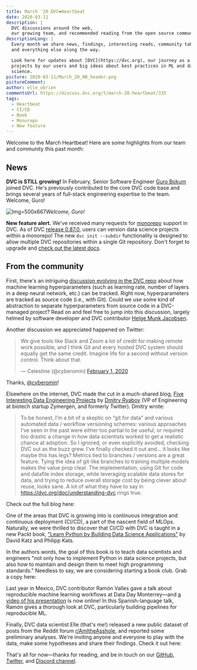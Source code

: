 ```yaml
---
title: March '20 DVC❤️Heartbeat
date: 2020-03-11
description: |
  DVC discussions around the web,
  our growing team, and recommended reading from the open source community.
descriptionLong: |
  Every month we share news, findings, interesting reads, community takeaways,
  and everything else along the way.

  Look here for updates about [DVC](https://dvc.org), our journey as a startup,
  projects by our users and big ideas about best practices in ML and data
  science.
picture: 2020-03-11/March_20_HB_header.png
pictureComment:
author: elle_obrien
commentsUrl: https://discuss.dvc.org/t/march-20-heartbeat/335
tags:
  - Heartbeat
  - CI/CD
  - Book
  - Monorepo
  - New feature
---
```


Welcome to the March Heartbeat! Here are some highlights from our team and
community this past month:

## News

**DVC is STILL growing!** In February, Senior Software Engineer
[Guro Bokum](https://www.linkedin.com/in/jiojiajiu/) joined DVC. He's previously
contributed to the core DVC code base and brings several years of full-stack
engineering expertise to the team. Welcome, Guro!

![](/uploads/images/2020-03-11/hi_guro.png 'Img=500x667')_Welcome, Guro!_

**New feature alert.** We've received many requests for
[monorepo](https://en.wikipedia.org/wiki/Monorepo) support in DVC. As of DVC
[release 0.87.0](https://github.com/iterative/dvc/releases), users can version
data science projects within a monorepo! The new `dvc init --subdir`
functionality is designed to allow multiple DVC repositories within a single Git
repository. Don't forget to upgrade and
[check out the latest docs](https://dvc.org/doc/command-reference/init).

## From the community

First, there's an intriguing
[discussion evolving in the DVC repo](https://github.com/iterative/dvc/issues/3393)
about how machine learning hyperparameters (such as learning rate, number of
layers in a deep neural network, etc.) can be tracked. Right now,
hyperparameters are tracked as source code (i.e., with Git). Could we use some
kind of abstraction to separate hyperparameters from source code in a
DVC-managed project? Read on and feel free to jump into this discussion, largely
helmed by software developer and DVC contributor
[Helge Munk Jacobsen](http://elgehelge.github.io/).

Another discussion we appreciated happened on Twitter:

<blockquote class="twitter-tweet"><p lang="en" dir="ltr">We give tools like Slack and Zoom a lot of credit for making remote work possible, and I think Git and every hosted DVC system should equally get the same credit. Imagine life for a second without version control. Think about that.</p>&mdash; Celestine (@cyberomin) <a href="https://twitter.com/cyberomin/status/1223651811082559488?ref_src=twsrc%5Etfw">February 1, 2020</a></blockquote> <script async src="https://platform.twitter.com/widgets.js" charset="utf-8"></script>

Thanks, [@cyberomin](https://twitter.com/cyberomin)!

Elsewhere on the internet, DVC made the cut in a much-shared blog,
[Five Interesting Data Engineering Projects](https://medium.com/@squarecog/five-interesting-data-engineering-projects-48ffb9c9c501)
by [Dmitry Ryaboy](https://twitter.com/squarecog) (VP of Engineering at biotech
startup Zymergen, and formerly Twitter). Dmitry wrote:

> To be honest, I’m a bit of a skeptic on “git for data” and various automated
> data / workflow versioning schemes: various approaches I’ve seen in the past
> were either too partial to be useful, or required too drastic a change in how
> data scientists worked to get a realistic chance at adoption. So I ignored, or
> even explicitly avoided, checking DVC out as the buzz grew. I’ve finally
> checked it out and… it looks like maybe this has legs? Metrics tied to
> branches / versions are a great feature. Tying the idea of git-like branches to
> training multiple models makes the value prop clear. The implementation, using
> Git for code and datafile index storage, while leveraging scalable data stores
> for data, and trying to reduce overall storage cost by being clever about
> reuse, looks sane. A lot of what they have to say in
> https://dvc.org/doc/understanding-dvc rings true.

Check out the full blog here:

<external-link
href="https://medium.com/@squarecog/five-interesting-data-engineering-projects-48ffb9c9c501"
title="Five Interesting Data Engineering Projects"
description="There’s been a lot of activity in the data engineering world lately, and a ton of really interesting projects and ideas have come on the scene in the past few years. This post is an introduction to (just) five that I think a data engineer who wants to stay current needs to know about."
link="medium.com"
image="/uploads/images/2020-03-11/dmitry_r.jpg"/>

One of the areas that DVC is growing into is continuous integration and
continuous deployment (CI/CD), a part of the nascent field of MLOps. Naturally,
we were thrilled to discover that CI/CD with DVC is taught in a new Packt book,
["Learn Python by Building Data Science Applications"](https://www.packtpub.com/programming/learn-python-by-building-data-science-applications)
by David Katz and Philipp Kats.

In the authors words, the goal of this book is to teach data scientists and
engineers "not only how to implement Python in data science projects, but also
how to maintain and design them to meet high programming standards." Needless to
say, we are considering starting a book club. Grab a copy here:

<external-link
href="https://www.packtpub.com/programming/learn-python-by-building-data-science-applications"
title="Learn Python by Building Data Science Applications"
description="Understand the constructs of the Python programming language and use them to build data science projects"
link="packtpub.com"
image="/uploads/images/2020-03-11/packt.jpeg"/>

Last year in Mexico, DVC contributor Ramón Valles gave a talk about reproducible
machine learning workflows at Data Day Monterrey—and
[a video of his presentation](https://www.youtube.com/watch?v=tAxG-n20Di4) is
now online! In this Spanish-language talk, Ramón gives a thorough look at DVC,
particularly building pipelines for reproducible ML.

<external-link
href="https://www.youtube.com/watch?v=tAxG-n20Di4"
title="Experimentación ágil de machine learning con DVC"
description="Data Day Monterrey '19"
link="youtube.com"
image="/uploads/images/2020-03-11/dataday_mr.png"/>

Finally, DVC data scientist Elle (that's me!) released a new public dataset of
posts from the Reddit forum
[r/AmItheAsshole](https://reddit.com/r/amitheasshole), and reported some
preliminary analyses. We're inviting anyone and everyone to play with the data,
make some hypotheses and share their findings. Check it out here:

<external-link
href="https://blog.dvc.org/a-public-reddit-dataset"
title="AITA for making this? A public dataset of Reddit posts about moral dilemmas"
description="Delve into an open natural language dataset of posts about moral dilemmas from r/AmItheAsshole. Use this dataset for whatever you want- here's how to get it and start playing."
link="blog.dvc.org"
image="/uploads/images/2020-03-11/aita_sm.png"/>

That's all for now—thanks for reading, and be in touch on our
[GitHub](https://github.com/iterative/dvc),
[Twitter](https://twitter.com/dvcorg), and
[Discord channel](https://dvc.org/chat).
